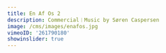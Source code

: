 ```yaml
---
title: En Af Os 2
description: Commercial︱Music by Søren Caspersen
image: /cms/images/enafos.jpg
vimeoID: '261790180'
showinslider: true
---
```


